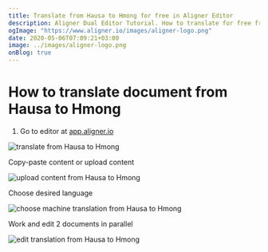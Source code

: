 ```yaml
---
title: Translate from Hausa to Hmong for free in Aligner Editor
description: Aligner Dual Editor Tutorial. How to translate for free from Hausa to Hmong. Aligner is multilingual document management platform. 
ogImage: "https://www.aligner.io/images/aligner-logo.png"
date: 2020-05-06T07:09:21+03:00
image: ../images/aligner-logo.png
onBlog: true
---
```


# How to translate document from Hausa to Hmong

1. Go to editor at [app.aligner.io](https://app.aligner.io "Aligner App web page")

![translate from Hausa to Hmong](../aligner-blank-editor.png "translate from Hausa to Hmong")

Copy-paste content or upload content

![upload content from Hausa to Hmong](../aligner-uploaded-document.png "upload content from Hausa to Hmong")

Choose desired language

![choose machine translation from Hausa to Hmong](../aligner-language-dropdown.png "choose machine translation from Hausa to Hmong")

Work and edit 2 documents in parallel

![edit translation from Hausa to Hmong](../aligner-double-sitded-editor.png "edit translation from Hausa to Hmong")

